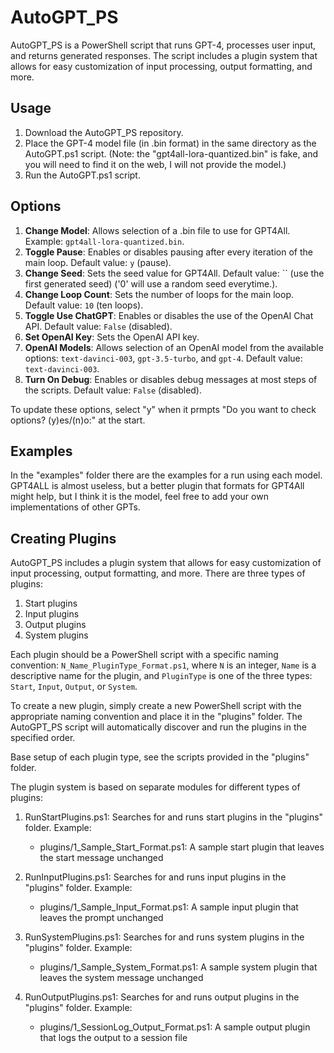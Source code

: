 # AutoGPT_PS

AutoGPT_PS is a PowerShell script that runs GPT-4, processes user input, and returns generated responses. The script includes a plugin system that allows for easy customization of input processing, output formatting, and more.

## Usage

1. Download the AutoGPT_PS repository.
2. Place the GPT-4 model file (in .bin format) in the same directory as the AutoGPT.ps1 script.
   (Note: the "gpt4all-lora-quantized.bin" is fake, and you will need to find it on the web, I will not provide the model.)
3. Run the AutoGPT.ps1 script.

## Options

1. **Change Model**: Allows selection of a .bin file to use for GPT4All. Example: `gpt4all-lora-quantized.bin`.
2. **Toggle Pause**: Enables or disables pausing after every iteration of the main loop. Default value: `y` (pause).
3. **Change Seed**: Sets the seed value for GPT4All. Default value: `` (use the first generated seed) ('0' will use a random seed everytime.).
4. **Change Loop Count**: Sets the number of loops for the main loop. Default value: `10` (ten loops).
5. **Toggle Use ChatGPT**: Enables or disables the use of the OpenAI Chat API. Default value: `False` (disabled).
6. **Set OpenAI Key**: Sets the OpenAI API key.
7. **OpenAI Models**: Allows selection of an OpenAI model from the available options: `text-davinci-003`, `gpt-3.5-turbo`, and `gpt-4`. Default value: `text-davinci-003`.
8. **Turn On Debug**: Enables or disables debug messages at most steps of the scripts. Default value: `False` (disabled).

To update these options, select "y" when it prmpts "Do you want to check options? (y)es/(n)o:" at the start.

## Examples

In the "examples" folder there are the examples for a run using each model.  GPT4ALL is almost useless, but a better plugin that formats for GPT4All might help, but I think it is the model, feel free to add your own implementations of other GPTs.

## Creating Plugins

AutoGPT_PS includes a plugin system that allows for easy customization of input processing, output formatting, and more. There are three types of plugins:

1. Start plugins
2. Input plugins
3. Output plugins
4. System plugins

Each plugin should be a PowerShell script with a specific naming convention: `N_Name_PluginType_Format.ps1`, where `N` is an integer, `Name` is a descriptive name for the plugin, and `PluginType` is one of the three types: `Start`, `Input`, `Output`, or `System`.

To create a new plugin, simply create a new PowerShell script with the appropriate naming convention and place it in the "plugins" folder. The AutoGPT_PS script will automatically discover and run the plugins in the specified order.

Base setup of each plugin type, see the scripts provided in the "plugins" folder.

The plugin system is based on separate modules for different types of plugins:

1. RunStartPlugins.ps1: Searches for and runs start plugins in the "plugins" folder. Example:
   - plugins/1_Sample_Start_Format.ps1: A sample start plugin that leaves the start message unchanged

2. RunInputPlugins.ps1: Searches for and runs input plugins in the "plugins" folder. Example:
   - plugins/1_Sample_Input_Format.ps1: A sample input plugin that leaves the prompt unchanged

3. RunSystemPlugins.ps1: Searches for and runs system plugins in the "plugins" folder. Example:
   - plugins/1_Sample_System_Format.ps1: A sample system plugin that leaves the system message unchanged

4. RunOutputPlugins.ps1: Searches for and runs output plugins in the "plugins" folder. Example:
   - plugins/1_SessionLog_Output_Format.ps1: A sample output plugin that logs the output to a session file
